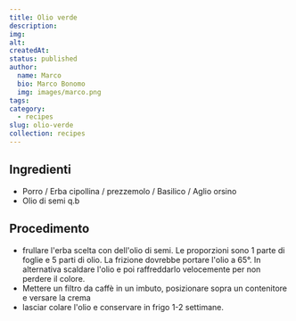 ```yaml
---
title: Olio verde
description: 
img: 
alt: 
createdAt: 
status: published
author:
  name: Marco
  bio: Marco Bonomo
  img: images/marco.png
tags: 
category:
  - recipes
slug: olio-verde
collection: recipes
---
```




## Ingredienti

- Porro / Erba cipollina / prezzemolo / Basilico / Aglio orsino
- Olio di semi q.b

## Procedimento

- frullare l'erba scelta con dell'olio di semi. Le proporzioni sono 1 parte di foglie e 5 parti di olio. La frizione dovrebbe portare l'olio a 65°. In alternativa scaldare l'olio e poi raffreddarlo velocemente per non perdere il colore.
- Mettere un filtro da caffè in un imbuto, posizionare sopra un contenitore e versare la crema
- lasciar colare l'olio e conservare in frigo 1-2 settimane.